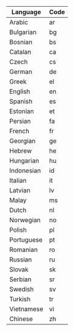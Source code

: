 | Language   | Code |
|------------|------|
| Arabic     | ar   |
| Bulgarian  | bg   |
| Bosnian    | bs   |
| Catalan    | ca   |
| Czech      | cs   |
| German     | de   |
| Greek      | el   |
| English    | en   |
| Spanish    | es   |
| Estonian   | et   |
| Persian    | fa   |
| French     | fr   |
| Georgian   | ge   |
| Hebrew     | he   |
| Hungarian  | hu   |
| Indonesian | id   |
| Italian    | it   |
| Latvian    | lv   |
| Malay      | ms   |
| Dutch      | nl   |
| Norwegian  | no   |
| Polish     | pl   |
| Portuguese | pt   |
| Romanian   | ro   |
| Russian    | ru   |
| Slovak     | sk   |
| Serbian    | sr   |
| Swedish    | sv   |
| Turkish    | tr   |
| Vietnamese | vi   |
| Chinese    | zh   |
